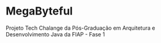 # MegaByteful
Projeto Tech Chalange da Pós-Graduação em Arquitetura e Desenvolvimento Java da FIAP - Fase 1
